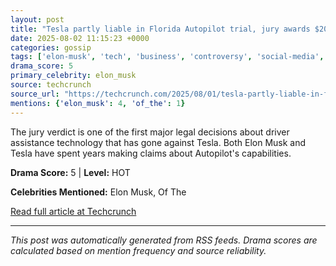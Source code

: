 ```yaml
---
layout: post
title: "Tesla partly liable in Florida Autopilot trial, jury awards $200M in damages"
date: 2025-08-02 11:15:23 +0000
categories: gossip
tags: ['elon-musk', 'tech', 'business', 'controversy', 'social-media', 'space', 'source-techcrunch', 'drama-hot']
drama_score: 5
primary_celebrity: elon_musk
source: techcrunch
source_url: "https://techcrunch.com/2025/08/01/tesla-partly-liable-in-florida-autopilot-trial-jury-awards-200m-in-damages/"
mentions: {'elon_musk': 4, 'of_the': 1}
---
```


The jury verdict is one of the first major legal decisions about driver assistance technology that has gone against Tesla. Both Elon Musk and Tesla have spent years making claims about Autopilot's capabilities.

**Drama Score:** 5 | **Level:** HOT

**Celebrities Mentioned:** Elon Musk, Of The

[Read full article at Techcrunch](https://techcrunch.com/2025/08/01/tesla-partly-liable-in-florida-autopilot-trial-jury-awards-200m-in-damages/)

---
*This post was automatically generated from RSS feeds. Drama scores are calculated based on mention frequency and source reliability.*
